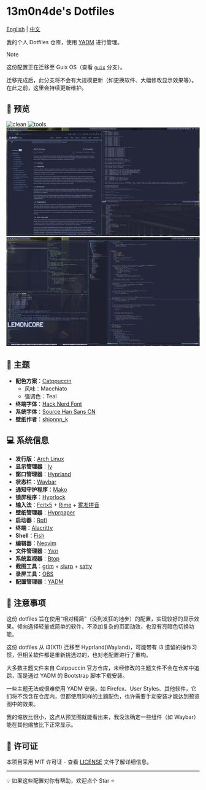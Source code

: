 # 13m0n4de's Dotfiles

[English](./README.md) | [中文](./README.zh.md)

我的个人 Dotfiles 仓库，使用 [YADM](https://yadm.io/) 进行管理。

> [!NOTE]
> 这份配置正在迁移至 Guix OS（查看 [`guix`](https://github.com/13m0n4de/dotfiles/tree/guix) 分支）。
>
> 迁移完成后，此分支将不会有大规模更新（如更换软件、大幅修改显示效果等）。在此之前，这里会持续更新维护。

## 📸 预览

![clean](./assets/clean.png)
![tools](./assets/tools.png)
![windows](./assets/windows.png)
![development](./assets/development.png)

## 🎨 主题

- **配色方案**：[Catppuccin](https://github.com/catppuccin/)
    - 风味：Macchiato
    - 强调色：Teal
- **终端字体**：[Hack Nerd Font](https://github.com/ryanoasis/nerd-fonts/tree/master/patched-fonts/Hack)
- **系统字体**：[Source Han Sans CN](https://fonts.adobe.com/fonts/source-han-sans-simplified-chinese)
- **壁纸作者**：[shionnn_k](https://x.com/shionnn_k)

## 💻 系统信息

- **发行版**：[Arch Linux](https://archlinux.org/)
- **显示管理器**：[ly](https://github.com/fairyglade/ly)
- **窗口管理器**：[Hyprland](https://hyprland.org/)
- **状态栏**：[Waybar](https://github.com/Alexays/Waybar/)
- **通知守护程序**：[Mako](https://github.com/emersion/mako)
- **锁屏程序**：[Hyprlock](https://github.com/hyprwm/hyprlock)
- **输入法**：[Fcitx5](https://fcitx-im.org/) + [Rime](https://rime.im/) + [雾凇拼音](https://github.com/iDvel/rime-ice)
- **壁纸管理器**：[Hyprpaper](https://github.com/hyprwm/hyprpaper)
- **启动器**：[Rofi](https://github.com/davatorium/rofi)
- **终端**：[Alacritty](https://alacritty.org/)
- **Shell**：[Fish](https://fishshell.com/)
- **编辑器**：[Neovim](https://neovim.io/)
- **文件管理器**：[Yazi](https://github.com/sxyazi/yazi/)
- **系统监视器**：[Btop](https://github.com/aristocratos/btop)
- **截图工具**：[grim](https://git.sr.ht/~emersion/grim) + [slurp](https://github.com/emersion/slurp) + [satty](https://github.com/gabm/satty)
- **录屏工具**：[OBS](https://obsproject.com/)
- **配置管理器**：[YADM](https://yadm.io/)

## 📝 注意事项

这份 dotfiles 旨在使用“相对精简”（没到发狂的地步）的配置，实现较好的显示效果。倾向选择轻量或简单的软件，不添加复杂的页面动效，也没有亮暗色切换功能。

这份 dotfiles 从 i3(X11) 迁移至 Hyprland(Wayland)，可能带有 i3 遗留的操作习惯，但相关软件都是重新挑选过的，也对老配置进行了重构。

大多数主题文件来自 Catppuccin 官方仓库，未经修改的主题文件不会在仓库中追踪，而是通过 YADM 的 Bootstrap 脚本下载安装。

一些主题无法或很难使用 YADM 安装，如 Firefox、User Styles、其他软件，它们将不包含在仓库内，但都使用同样的主题配色，也许需要手动安装才能达到预览图中的效果。

我的缩放比很小，这点从预览图就能看出来，我没法确定一些组件（如 Waybar）能在其他缩放比下正常显示。

## 📜 许可证

本项目采用 MIT 许可证 - 查看 [LICENSE](./LICENSE) 文件了解详细信息。

---

💡 如果这些配置对你有帮助，欢迎点个 Star ⭐
